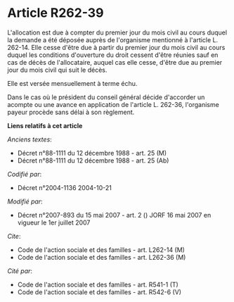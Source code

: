# Article R262-39

L'allocation est due à compter du premier jour du mois civil au cours duquel la demande a été déposée auprès de l'organisme
mentionné à l'article L. 262-14. Elle cesse d'être due à partir du premier jour du mois civil au cours duquel les conditions
d'ouverture du droit cessent d'être réunies sauf en cas de décès de l'allocataire, auquel cas elle cesse, d'être due au
premier jour du mois civil qui suit le décès.

Elle est versée mensuellement à terme échu.

Dans le cas où le président du conseil général décide d'accorder un acompte ou une avance en application de l'article L.
262-36, l'organisme payeur procède sans délai à son règlement.

**Liens relatifs à cet article**

_Anciens textes_:

  - Décret n°88-1111 du 12 décembre 1988 - art. 25 (M)
  - Décret n°88-1111 du 12 décembre 1988 - art. 25 (Ab)

_Codifié par_:

  - Décret n°2004-1136 2004-10-21

_Modifié par_:

  - Décret n°2007-893 du 15 mai 2007 - art. 2 () JORF 16 mai 2007 en vigueur le 1er juillet 2007

_Cite_:

  - Code de l'action sociale et des familles - art. L262-14 (M)
  - Code de l'action sociale et des familles - art. L262-36 (M)

_Cité par_:

  - Code de l'action sociale et des familles - art. R541-1 (T)
  - Code de l'action sociale et des familles - art. R542-6 (V)
